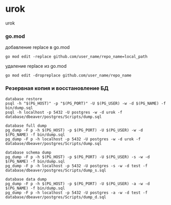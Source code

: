 # urok

urok

### go.mod

добавление replace в go.mod

    go mod edit -replace github.com/user_name/repo_name=local_path

удаление replace из go.mod

    go mod edit -dropreplace github.com/user_name/repo_name

### Резервная копия и восстановление БД

```text
database restore    
psql -h "$(PG_HOST)" -p "$(PG_PORT)" -U $(PG_USER) -w -d $(PG_NAME) -f bin/dump.sql
psql -h localhost -p 5432 -U postgres -w -d urok -f database/dbeaver/postgres/Scripts/dump.sql

database full dump    
pg_dump -F p -h $(PG_HOST) -p $(PG_PORT) -U $(PG_USER) -w -d $(PG_NAME) -f bin/dump.sql
pg_dump -F p -h localhost -p 5432 -U postgres -w -d urok -f database/dbeaver/postgres/Scripts/dump.sql

database schema dump
pg_dump -F p -h $(PG_HOST) -p $(PG_PORT) -U $(PG_USER) -s -w -d $(PG_NAME) -f bin/dump.sql
pg_dump -F p -h localhost -p 5432 -U postgres -s -w -d test -f database/dbeaver/postgres/Scripts/dump_s.sql

database data dump
pg_dump -F p -h $(PG_HOST) -p $(PG_PORT) -U $(PG_USER) -a -w -d $(PG_NAME) -f bin/dump.sql
pg_dump -F p -h localhost -p 5432 -U postgres -a -w -d test -f database/dbeaver/postgres/Scripts/dump_d.sql
```